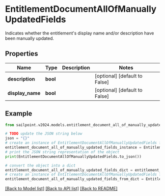 # EntitlementDocumentAllOfManuallyUpdatedFields

Indicates whether the entitlement's display name and/or description have been manually updated.

## Properties

Name | Type | Description | Notes
------------ | ------------- | ------------- | -------------
**description** | **bool** |  | [optional] [default to False]
**display_name** | **bool** |  | [optional] [default to False]

## Example

```python
from sailpoint.v2024.models.entitlement_document_all_of_manually_updated_fields import EntitlementDocumentAllOfManuallyUpdatedFields

# TODO update the JSON string below
json = "{}"
# create an instance of EntitlementDocumentAllOfManuallyUpdatedFields from a JSON string
entitlement_document_all_of_manually_updated_fields_instance = EntitlementDocumentAllOfManuallyUpdatedFields.from_json(json)
# print the JSON string representation of the object
print(EntitlementDocumentAllOfManuallyUpdatedFields.to_json())

# convert the object into a dict
entitlement_document_all_of_manually_updated_fields_dict = entitlement_document_all_of_manually_updated_fields_instance.to_dict()
# create an instance of EntitlementDocumentAllOfManuallyUpdatedFields from a dict
entitlement_document_all_of_manually_updated_fields_from_dict = EntitlementDocumentAllOfManuallyUpdatedFields.from_dict(entitlement_document_all_of_manually_updated_fields_dict)
```
[[Back to Model list]](../README.md#documentation-for-models) [[Back to API list]](../README.md#documentation-for-api-endpoints) [[Back to README]](../README.md)


